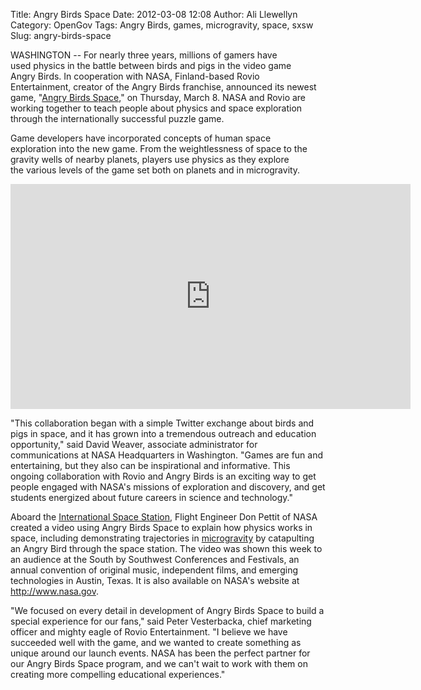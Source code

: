 Title: Angry Birds Space
Date: 2012-03-08 12:08
Author: Ali Llewellyn
Category: OpenGov
Tags: Angry Birds, games, microgravity, space, sxsw
Slug: angry-birds-space

WASHINGTON -- For nearly three years, millions of gamers have
used physics in the battle between birds and pigs in the video game
Angry Birds. In cooperation with NASA, Finland-based Rovio
Entertainment, creator of the Angry Birds franchise, announced its
newest game, "[Angry Birds Space][]," on Thursday, March 8. NASA and
Rovio are working together to teach people about physics and space
exploration through the internationally successful puzzle game.

Game developers have incorporated concepts of human space
exploration into the new game. From the weightlessness of space to the
gravity wells of nearby planets, players use physics as they explore
the various levels of the game set both on planets and in microgravity.

<iframe src="http://www.youtube.com/embed/lxI1L1RiSJQ" frameborder="0" width="640" height="360"></iframe>

"This collaboration began with a simple Twitter exchange about birds and
pigs in space, and it has grown into a tremendous outreach and education
opportunity," said David Weaver, associate administrator for
communications at NASA Headquarters in Washington. "Games are fun and
entertaining, but they also can be inspirational and informative. This
ongoing collaboration with Rovio and Angry Birds is an exciting way to
get people engaged with NASA's missions of exploration and discovery,
and get students energized about future careers in science and
technology."

Aboard the [International Space Station][], Flight Engineer Don Pettit
of NASA created a video using Angry Birds Space to explain how physics
works in space, including demonstrating trajectories in [microgravity][]
by catapulting an Angry Bird through the space station. The video was
shown this week to an audience at the South by Southwest Conferences and
Festivals, an annual convention of original music, independent films,
and emerging technologies in Austin, Texas. It is also available on
NASA's website at http://www.nasa.gov.

"We focused on every detail in development of Angry Birds Space to build
a special experience for our fans," said Peter Vesterbacka, chief
marketing officer and mighty eagle of Rovio Entertainment. "I believe we
have succeeded well with the game, and we wanted to create something as
unique around our launch events. NASA has been the perfect partner for
our Angry Birds Space program, and we can't wait to work with them on
creating more compelling educational experiences."

  [Angry Birds Space]: http://www.angrybirds.com/space
  [International Space Station]: http://www.nasa.gov/station
  [microgravity]: http://www.nasa.gov/microgravity
